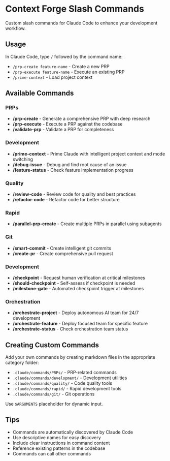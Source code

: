 # Context Forge Slash Commands

Custom slash commands for Claude Code to enhance your development workflow.

## Usage

In Claude Code, type `/` followed by the command name:
- `/prp-create feature-name` - Create a new PRP
- `/prp-execute feature-name` - Execute an existing PRP
- `/prime-context` - Load project context

## Available Commands


### PRPs

- **/prp-create** - Generate a comprehensive PRP with deep research
- **/prp-execute** - Execute a PRP against the codebase
- **/validate-prp** - Validate a PRP for completeness

### Development

- **/prime-context** - Prime Claude with intelligent project context and mode switching
- **/debug-issue** - Debug and find root cause of an issue
- **/feature-status** - Check feature implementation progress

### Quality

- **/review-code** - Review code for quality and best practices
- **/refactor-code** - Refactor code for better structure

### Rapid

- **/parallel-prp-create** - Create multiple PRPs in parallel using subagents

### Git

- **/smart-commit** - Create intelligent git commits
- **/create-pr** - Create comprehensive pull request

### Development

- **/checkpoint** - Request human verification at critical milestones
- **/should-checkpoint** - Self-assess if checkpoint is needed
- **/milestone-gate** - Automated checkpoint trigger at milestones

### Orchestration

- **/orchestrate-project** - Deploy autonomous AI team for 24/7 development
- **/orchestrate-feature** - Deploy focused team for specific feature
- **/orchestrate-status** - Check orchestration team status

## Creating Custom Commands

Add your own commands by creating markdown files in the appropriate category folder:
- `.claude/commands/PRPs/` - PRP-related commands
- `.claude/commands/development/` - Development utilities
- `.claude/commands/quality/` - Code quality tools
- `.claude/commands/rapid/` - Rapid development tools
- `.claude/commands/git/` - Git operations

Use `$ARGUMENTS` placeholder for dynamic input.

## Tips

- Commands are automatically discovered by Claude Code
- Use descriptive names for easy discovery
- Include clear instructions in command content
- Reference existing patterns in the codebase
- Commands can call other commands